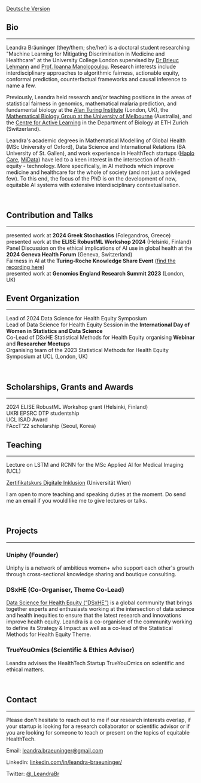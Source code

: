[Deutsche Version](https://leandrabraeuninger.github.io/German)

## Bio
---
Leandra Bräuninger (they/them; she/her) is a doctoral student researching "Machine Learning for Mitigating Discrimination in Medicine and Healthcare" at the University College London supervised by [Dr Brieuc Lehmann](https://brieuclehmann.github.io/) and [Prof. Ioanna Manolopoulou](https://ioannamanolopoulou.github.io/). Research interests include interdisciplinary approaches to algorithmic fairness, actionable equity, conformal prediction, counterfactual frameworks and causal inference to name a few.

Previously, Leandra held research and/or teaching positions in the areas of statistical fairness in genomics, mathematical malaria prediction, and fundamental biology at the [Alan Turing Institute](https://www.turing.ac.uk/) (London, UK), the [Mathematical Biology Group at the University of Melbourne](https://mathematical-biology.science.unimelb.edu.au/) (Australia), and the [Centre for Active Learning](https://cal.biol.ethz.ch/) in the Department of Biology at ETH Zurich (Switzerland).

Leandra's academic degrees in Mathematical Modelling of Global Health (MSc University of Oxford), Data Science and International Relations (BA University of St. Gallen), and work experience in HealthTech startups ([Haplo Care](https://www.haplocare.com/), [MiData](https://www.midata.coop/en/home/)) have led to a keen interest in the intersection of health - equity - technology. More specifically, in AI methods which improve medicine and healthcare for the whole of society (and not just a privileged few). To this end, the focus of the PhD is on the development of new, equitable AI systems with extensive interdisciplinary contextualisation.

<br>

## Contribution and Talks
---
presented work at <b>2024 Greek Stochastics</b> (Folegandros, Greece)
<br>
presented work at the <b>ELISE RobustML Workshop 2024</b> (Helsinki, Finland)
<br>
Panel Discussion on the ethical implications of AI use in global health at the <b>2024 Geneva Health Forum</b> (Geneva, Switzerland)
<br>
Fairness in AI at the <b>Turing-Roche Knowledge Share Event</b> ([find the recording here](https://youtu.be/Tuz7IGqDAIs?si=gfOEuOz3XVbckbsw))
<br>
presented work at <b>Genomics England Research Summit 2023</b> (London, UK)
<br>

## Event Organization
---
Lead of 2024 Data Science for Health Equity Symposium
<br>
Lead of Data Science for Health Equity Session in the <b>International Day of Women in Statistics and Data Science</b>
<br>
Co-Lead of DSxHE Statistical Methods for Health Equity organising <b>Webinar</b> and <b>Researcher Meetups</b>
<br>
Organising team of the 2023 Statistical Methods for Health Equity Symposium at UCL (London, UK)

<br>

## Scholarships, Grants and Awards
---
2024 ELISE RobustML Workshop grant (Helsinki, Finland)
<br>
UKRI EPSRC DTP studentship
<br>
UCL ISAD Award
<br>
FAccT'22 scholarship (Seoul, Korea)
<br>

## Teaching
---
Lecture on LSTM and RCNN for the MSc Applied AI for Medical Imaging (UCL)
<br>

[Zertifikatskurs Digitale Inklusion](https://www.postgraduatecenter.at/weiterbildungsprogramme/bildung-soziales/digital-inclusion/) (Universität Wien)

I am open to more teaching and speaking duties at the moment. Do send me an email if you would like me to give lectures or talks.

<br>

## Projects
---
### Uniphy (Founder)
Uniphy is a network of ambitious women+ who support each other's growth through cross-sectional knowledge sharing and boutique consulting.


### DSxHE (Co-Organiser, Theme Co-Lead)
[Data Science for Health Equity (“DSxHE”)](https://www.datascienceforhealthequity.com/) is a global community that brings together experts and enthusiasts working at the intersection of data science and health inequities to ensure that the latest research and innovations improve health equity. Leandra is a co-organiser of the community working to define its Strategy & Impact as well as a co-lead of the Statistical Methods for Health Equity Theme.


### TrueYouOmics (Scientific & Ethics Advisor)
Leandra advises the HealthTech Startup TrueYouOmics on scientific and ethical matters.

<br>

## Contact
---
Please don't hesitate to reach out to me if our research interests overlap, if your startup is looking for a research collaborator or scientific advisor or if you are looking for someone to teach or present on the topics of equitable HealthTech.

Email: leandra.braeuninger@gmail.com

Linkedin: [linkedin.com/in/leandra-braeuninger/](https://www.linkedin.com/in/leandra-braeuninger/)

Twitter: [@_LeandraBr](https://twitter.com/_LeandraBr)

